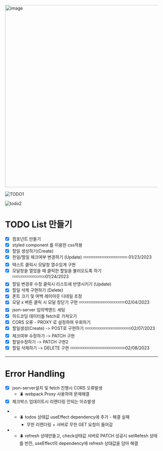 <img width="602" alt="image" src="https://user-images.githubusercontent.com/115705457/214111665-c0dbca0f-5050-4e1a-80d3-7280ad478ce7.png">

![TODO1](https://user-images.githubusercontent.com/115705457/216773587-5b039761-1321-42b1-a93d-3c4d06767f69.gif)

![todo2](https://user-images.githubusercontent.com/115705457/216773585-1f725698-0848-477b-8537-42a376a3dde0.gif)

# TODO List 만들기

- [x] 컴포넌트 만들기
- [x] styled component 를 이용한 css적용
- [x] 할일 생성하기(Create)
- [x] 한일/할일 체크여부 변경하기 (Update) ️◽️◽️◽️◽️◽️◽️◽️◽️◽️◽️◽️◽️◽️◽️◽️◽️◽️◽️◽️◽ 01/23/2023
- [x] 텍스트 클릭시 모달창 열수있게 구현
- [x] 모달창을 열었을 때 클릭한 할일을 불러오도록 하기 ️◽️◽️◽️◽️◽️◽️◽️◽️◽️◽️◽️◽️◽️◽️◽️01/24/2023
- [x] 할일 변경후 수정 클릭시 리스트에 반영시키기 (Update)
- [x] 할일 삭제 구현하기 (Delete)
- [x] 폰트 크기 및 여백 레이아웃 디테일 조정
- [x] 모달 x 버튼 클릭 시 모달 창닫기 구현 ️◽️◽️◽️◽️◽️◽️◽️◽️◽️◽️◽️◽️◽️◽️◽️◽️️◽️◽️◽️◽️◽02/04/2023
- [x] json-server 임의백엔드 세팅
- [x] 하드코딩 데이터를 fetch로 가져오기
- [x] CORS 오류 - PROXY 로 설정하여 우회하기
- [x] 할일생성(Create) -> POST로 구현하기 ️◽️◽️◽️◽️◽️◽️◽️◽️◽️◽️◽️◽️◽️◽️◽️️◽️◽️◽️◽️◽️◽02/07/2023
- [x] 체크여부 수정하기 -> PATCH 구현
- [x] 할일수정하기 -> PATCH 구현2
- [x] 할일 삭제하기 -> DELETE 구현 ️◽️◽️◽️◽️◽️◽️◽️◽️◽️◽️️◽️◽️◽️◽️◽️◽️️◽️◽️◽️◽️◽️◽️️◽️◽️◽02/08/2023

---

# Error Handling

- [x] json-server설치 및 fetch 진행시 CORS 오류발생
  - 🪲 webpack Proxy 사용하여 문제해결
- [x] 체크박스 업데이트시 리렌더링 안되는 이슈발생
- - 🪲 todos 상태값 useEffect dependency에 추가 - 해결 실패
    - 무한 리렌더링 + 서버로 무한 GET 요청이 들어감
- - 🪲 refresh 상태만들고, check상태값 서버로 PATCH 성공시 setRefesh 상태를 반전, useEffect의 dependency에 refresh 상태값을 담아 해결
